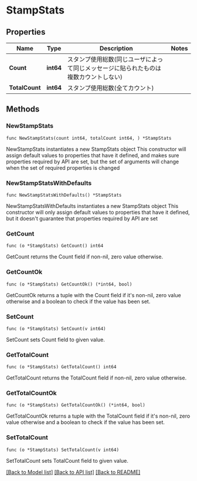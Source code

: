 # StampStats

## Properties

Name | Type | Description | Notes
------------ | ------------- | ------------- | -------------
**Count** | **int64** | スタンプ使用総数(同じユーザによって同じメッセージに貼られたものは複数カウントしない) | 
**TotalCount** | **int64** | スタンプ使用総数(全てカウント) | 

## Methods

### NewStampStats

`func NewStampStats(count int64, totalCount int64, ) *StampStats`

NewStampStats instantiates a new StampStats object
This constructor will assign default values to properties that have it defined,
and makes sure properties required by API are set, but the set of arguments
will change when the set of required properties is changed

### NewStampStatsWithDefaults

`func NewStampStatsWithDefaults() *StampStats`

NewStampStatsWithDefaults instantiates a new StampStats object
This constructor will only assign default values to properties that have it defined,
but it doesn't guarantee that properties required by API are set

### GetCount

`func (o *StampStats) GetCount() int64`

GetCount returns the Count field if non-nil, zero value otherwise.

### GetCountOk

`func (o *StampStats) GetCountOk() (*int64, bool)`

GetCountOk returns a tuple with the Count field if it's non-nil, zero value otherwise
and a boolean to check if the value has been set.

### SetCount

`func (o *StampStats) SetCount(v int64)`

SetCount sets Count field to given value.


### GetTotalCount

`func (o *StampStats) GetTotalCount() int64`

GetTotalCount returns the TotalCount field if non-nil, zero value otherwise.

### GetTotalCountOk

`func (o *StampStats) GetTotalCountOk() (*int64, bool)`

GetTotalCountOk returns a tuple with the TotalCount field if it's non-nil, zero value otherwise
and a boolean to check if the value has been set.

### SetTotalCount

`func (o *StampStats) SetTotalCount(v int64)`

SetTotalCount sets TotalCount field to given value.



[[Back to Model list]](../README.md#documentation-for-models) [[Back to API list]](../README.md#documentation-for-api-endpoints) [[Back to README]](../README.md)


